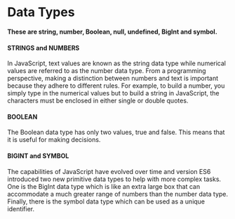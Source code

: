 # Data Types

**These are string, number, Boolean, null, undefined, BigInt and symbol.**


#### STRINGS and NUMBERS
In JavaScript, text values are known as the string data type while numerical
values are referred to as the number data type. From a programming perspective, 
making a distinction between numbers and text is important because they adhere 
to different rules. For example, to build a number, you simply type in the 
numerical values but to build a string in JavaScript, the characters must be 
enclosed in either single or double quotes.

#### BOOLEAN
The Boolean data type has only two values, true and false. This means that it is
useful for making decisions.

#### BIGINT and SYMBOL
The capabilities of JavaScript have evolved over time and version ES6 introduced 
two new primitive data types to help with more complex tasks. One is the BigInt 
data type which is like an extra large box that can accommodate a much greater 
range of numbers than the number data type. Finally, there is the symbol data 
type which can be used as a unique identifier. 
